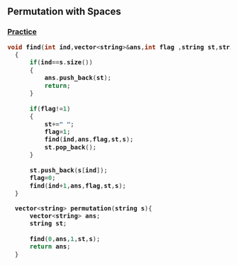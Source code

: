 <h2>Permutation with Spaces</h2><h3><a href="https://practice.geeksforgeeks.org/problems/permutation-with-spaces3627/1">Practice</a>
  
  ```cpp
  void find(int ind,vector<string>&ans,int flag ,string st,string s)
    {
        if(ind==s.size())
        {
            ans.push_back(st);
            return;
        }
        
        if(flag!=1)
        {
            st+=" ";
            flag=1;
            find(ind,ans,flag,st,s);
            st.pop_back();
        }
        
        st.push_back(s[ind]);
        flag=0;
        find(ind+1,ans,flag,st,s);
    }

    vector<string> permutation(string s){
        vector<string> ans;
        string st;
        
        find(0,ans,1,st,s);
        return ans;
    }
  ```
